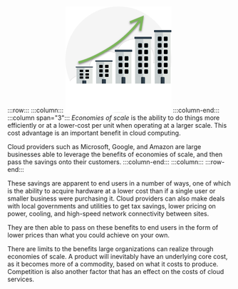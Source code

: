 :::row:::
:::column:::
![Icon showing buildings with scale up arrow](../media/3b-economiesofscale.png)
  :::column-end:::
  :::column span="3":::
*Economies of scale* is the ability to do things more efficiently or at a lower-cost per unit when operating at a larger scale. This cost advantage is an important benefit in cloud computing.

Cloud providers such as Microsoft, Google, and Amazon are large businesses able to leverage the benefits of economies of scale, and then pass the savings onto their customers.
  :::column-end:::
  :::column:::
:::row-end:::

These savings are apparent to end users in a number of ways, one of which is the ability to acquire hardware at a lower cost than if a single user or smaller business were purchasing it. Cloud providers can also make deals with local governments and utilities to get tax savings, lower pricing on power, cooling, and high-speed network connectivity between sites.

They are then able to pass on these benefits to end users in the form of lower prices than what you could achieve on your own.

There are limits to the benefits large organizations can realize through economies of scale. A product will inevitably have an underlying core cost, as it becomes more of a commodity, based on what it costs to produce. Competition is also another factor that has an effect on the costs of cloud services.
